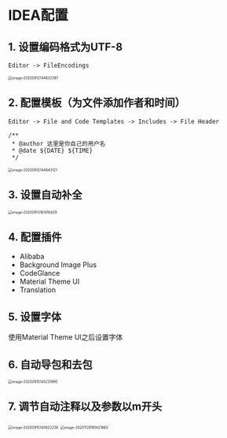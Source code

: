 # IDEA配置

## 1. 设置编码格式为UTF-8

`Editor -> FileEncodings`

<img src="http://blog.img.wangdankai.cn/image-20200912144632387.png" alt="image-20200912144632387" style="zoom:50%;" />

## 2. 配置模板（为文件添加作者和时间）

`Editor -> File and Code Templates -> Includes -> File Header`

```
/**
 * @author 这里是你自己的用户名
 * @date ${DATE} ${TIME}
 */

```

<img src="http://blog.img.wangdankai.cn/image-20200912144843121.png" alt="image-20200912144843121" style="zoom:50%;" />

## 3. 设置自动补全

<img src="http://blog.img.wangdankai.cn/image-20200913161416429.png" alt="image-20200913161416429" style="zoom:50%;" />

## 4. 配置插件

- Alibaba
- Background Image Plus
- CodeGlance
- Material Theme UI
- Translation

## 5. 设置字体

使用Material Theme UI之后设置字体

## 6. 自动导包和去包

<img src="http://blog.img.wangdankai.cn/image-20200915140231890.png" alt="image-20200915140231890" style="zoom:50%;" />

## 7. 调节自动注释以及参数以m开头

<img src="http://blog.img.wangdankai.cn/image-20200915140622238.png" alt="image-20200915140622238" style="zoom:50%;" />

<img src="http://blog.img.wangdankai.cn/image-20201128161421860.png" alt="image-20201128161421860" style="zoom:50%;" />

